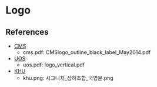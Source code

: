 # Logo

## References
* [CMS](https://cms-docdb.cern.ch/cgi-bin/PublicDocDB/ShowDocument?docid=3045)
    * cms.pdf: CMSlogo_outline_black_label_May2014.pdf
* [UOS](https://www.uos.ac.kr/kor/html/auos/symbol/ui/ui.do?menuid=2000001004003000000)
    * uos.pdf: logo_vertical.pdf
* [KHU](https://www.khu.ac.kr/kor/sub/tab.do?MENU_SEQ=183&TAB_SEQ=209)
    * khu.png: 시그니처_상하조합_국영문.png
